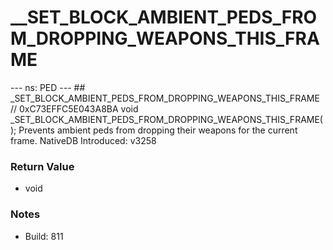 # __SET_BLOCK_AMBIENT_PEDS_FROM_DROPPING_WEAPONS_THIS_FRAME

--- ns: PED --- ## _SET_BLOCK_AMBIENT_PEDS_FROM_DROPPING_WEAPONS_THIS_FRAME  // 0xC73EFFC5E043A8BA void _SET_BLOCK_AMBIENT_PEDS_FROM_DROPPING_WEAPONS_THIS_FRAME();  Prevents ambient peds from dropping their weapons for the current frame.  NativeDB Introduced: v3258

### Return Value
* void

### Notes
* Build: 811

